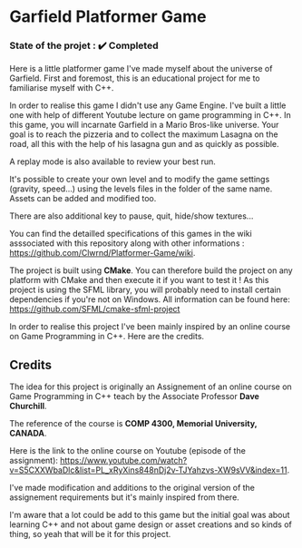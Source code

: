 # Garfield Platformer Game
### State of the projet : ✔️ Completed

Here is a little platformer game I've made myself  about the universe of Garfield. First and foremost, this is an educational project for me to familiarise myself with C++.

In order to realise this game I didn't use any Game Engine. I've built a little one with help of different Youtube lecture on game programming in C++.
In this game, you will incarnate Garfield in a Mario Bros-like universe. Your goal is to reach the pizzeria and to collect the maximum Lasagna on the road, all this with the help of his lasagna gun and as quickly as possible.

A replay mode is also available to review your best run.

It's possible to create your own level and to modify the game settings (gravity, speed...) using the levels files in the folder of the same name. Assets can be added and modified too.

There are also additional key to pause, quit, hide/show textures...

You can find the detailled specifications of this games in the wiki asssociated with this repository along with other informations : https://github.com/Clwrnd/Platformer-Game/wiki.

The project is built using **CMake**. You can therefore build the project on any platform with CMake and then execute it if you want to test it !
As this project is using the SFML library, you will probably need to install certain dependencies if you're not on Windows. All information can be found here: https://github.com/SFML/cmake-sfml-project


In order to realise this project I've been mainly inspired by an online course on Game Programming in C++. Here are the credits.

## Credits
The idea for this project is originally an Assignement of an online course on Game Programming in C++ teach by the Associate Professor **Dave Churchill**. 

The reference of the course is **COMP 4300, Memorial University, CANADA**. 

Here is the link to the online course on Youtube (episode of the assignment):  https://www.youtube.com/watch?v=S5CXXWbaDlc&list=PL_xRyXins848nDj2v-TJYahzvs-XW9sVV&index=11.

I've made modification and additions to the original version of the assignement requirements but it's mainly inspired from there.

I'm aware that a lot could be add to this game but the initial goal was about learning C++ and not about game design or asset creations and so kinds of thing, so yeah that will be it for this project.

